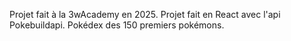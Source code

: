 Projet fait à la 3wAcademy en 2025.
Projet fait en React avec l'api Pokebuildapi.
Pokédex des 150 premiers pokémons.
